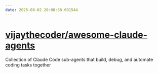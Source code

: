 ```yaml
---
date: 2025-08-02 20:08:58.691544
---
```


# [vijaythecoder/awesome-claude-agents](https://github.com/vijaythecoder/awesome-claude-agents)

Collection of Claude Code sub-agents that build, debug, and automate coding tasks together